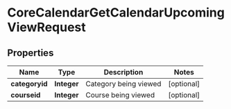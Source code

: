 

# CoreCalendarGetCalendarUpcomingViewRequest


## Properties

| Name | Type | Description | Notes |
|------------ | ------------- | ------------- | -------------|
|**categoryid** | **Integer** | Category being viewed |  [optional] |
|**courseid** | **Integer** | Course being viewed |  [optional] |



